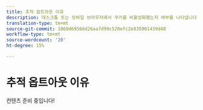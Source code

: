 ```yaml
---
title: 추적 옵트아웃 이유
description: 데스크톱 또는 모바일 브라우저에서 쿠키를 비활성화했는지 여부를 나타냅니다.
translation-type: tm+mt
source-git-commit: 1869d69566d26aa7d99c520efc2e835901439d48
workflow-type: tm+mt
source-wordcount: '20'
ht-degree: 15%

---
```



# 추적 옵트아웃 이유

컨텐츠 준비 중입니다!
